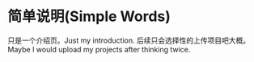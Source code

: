 # 简单说明(Simple Words)
只是一个介绍页。Just my introduction.
后续只会选择性的上传项目吧大概。 Maybe I would upload my projects after thinking twice.
